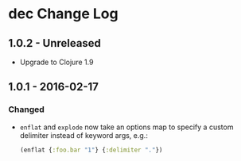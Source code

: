 # dec Change Log

## 1.0.2 - Unreleased

- Upgrade to Clojure 1.9

## 1.0.1 - 2016-02-17

### Changed

- `enflat` and `explode` now take an options map to specify a custom delimiter
  instead of keyword args, e.g.:

  ```clojure
  (enflat {:foo.bar "1"} {:delimiter "."})
  ```
